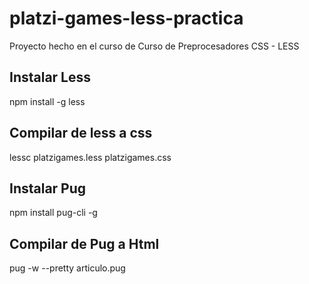# platzi-games-less-practica
Proyecto hecho en el curso de Curso de Preprocesadores CSS - LESS

## Instalar Less
npm install -g less

## Compilar de less a css
lessc platzigames.less platzigames.css

## Instalar Pug
npm install pug-cli -g

## Compilar de Pug a Html
pug -w --pretty articulo.pug

